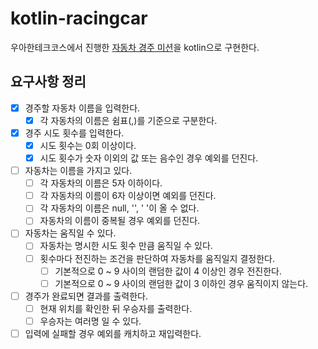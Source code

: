 # kotlin-racingcar

우아한테크코스에서 진행한 [자동차 경주 미션](https://github.com/woowacourse/java-racingcar)을 kotlin으로 구현한다.

## 요구사항 정리

 * [x] 경주할 자동차 이름을 입력한다.
   * [x] 각 자동차의 이름은 쉼표(,)를 기준으로 구분한다.
 * [x] 경주 시도 횟수를 입력한다.
   * [x] 시도 횟수는 0회 이상이다.
   * [x] 시도 횟수가 숫자 이외의 값 또는 음수인 경우 예외를 던진다.
 * [ ] 자동차는 이름을 가지고 있다.
   * [ ] 각 자동차의 이름은 5자 이하이다.
   * [ ] 각 자동차의 이름이 6자 이상이면 예외를 던진다.
   * [ ] 각 자동차의 이름은 null, '', ' '이 올 수 없다.
   * [ ] 자동차의 이름이 중복될 경우 예외를 던진다.
 * [ ] 자동차는 움직일 수 있다.
   * [ ] 자동차는 명시한 시도 횟수 만큼 움직일 수 있다.
   * [ ] 횟수마다 전진하는 조건을 판단하여 자동차를 움직일지 결정한다.
     * [ ] 기본적으로 0 ~ 9 사이의 랜덤한 값이 4 이상인 경우 전진한다.
     * [ ] 기본적으로 0 ~ 9 사이의 랜덤한 값이 3 이하인 경우 움직이지 않는다.
 * [ ] 경주가 완료되면 결과를 출력한다.
   * [ ] 현재 위치를 확인한 뒤 우승자를 출력한다.
   * [ ] 우승자는 여러명 일 수 있다.
 * [ ] 입력에 실패할 경우 예외를 캐치하고 재입력한다.
